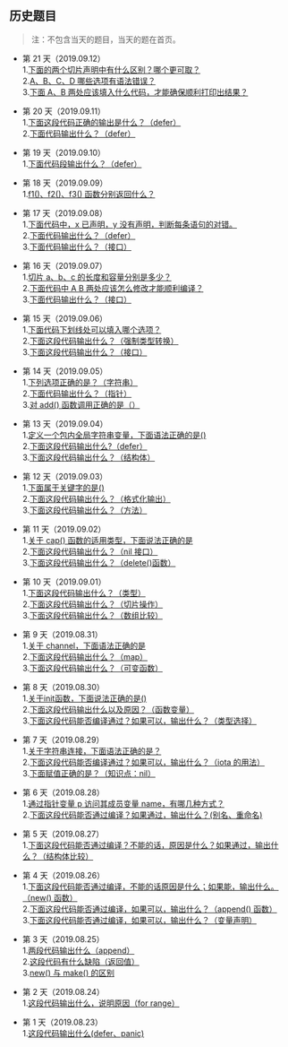 ## 历史题目
>注：不包含当天的题目，当天的题在首页。


- 第 21 天（2019.09.12）<br>
1.[下面的两个切片声明中有什么区别？哪个更可取？](https://github.com/Seekload/go-interview/issues/51)<br>
2.[A、B、C、D 哪些选项有语法错误？](https://github.com/Seekload/go-interview/issues/52)<br>
3.[下面 A、B 两处应该填入什么代码，才能确保顺利打印出结果？ ](https://github.com/Seekload/go-interview/issues/53)


- 第 20 天（2019.09.11）<br>
1.[下面这段代码正确的输出是什么？（defer）](https://github.com/Seekload/go-interview/issues/49)<br>
2.[下面代码输出什么？（defer）](https://github.com/Seekload/go-interview/issues/50)<br>


- 第 19 天（2019.09.10）<br>
1.[下面代码段输出什么？（defer）](https://github.com/Seekload/go-interview/issues/48)<br>


- 第 18 天（2019.09.09）<br>
1.[f1()、f2()、f3() 函数分别返回什么？](https://github.com/Seekload/go-interview/issues/47)<br>


- 第 17 天（2019.09.08）<br>
1.[下面代码中，x 已声明，y 没有声明，判断每条语句的对错。](https://github.com/Seekload/go-interview/issues/44)<br>
2.[下面代码输出什么？（defer）](https://github.com/Seekload/go-interview/issues/45)<br>
3.[下面代码输出什么？（接口）](https://github.com/Seekload/go-interview/issues/46)


- 第 16 天（2019.09.07）<br>
1.[切片 a、b、c 的长度和容量分别是多少？](https://github.com/Seekload/go-interview/issues/41)<br>
2.[下面代码中 A B 两处应该怎么修改才能顺利编译？](https://github.com/Seekload/go-interview/issues/42)<br>
3.[下面代码输出什么？（接口）](https://github.com/Seekload/go-interview/issues/43)




- 第 15 天（2019.09.06）<br>
1.[下面代码下划线处可以填入哪个选项？](https://github.com/Seekload/go-interview/issues/38)<br>
2.[下面这段代码输出什么？（强制类型转换）](https://github.com/Seekload/go-interview/issues/39)<br>
3.[下面这段代码输出什么？（接口）](https://github.com/Seekload/go-interview/issues/40)


- 第 14 天（2019.09.05）<br>
1.[下列选项正确的是？（字符串）](https://github.com/Seekload/go-interview/issues/35)<br>
2.[下面代码输出什么？（指针）](https://github.com/Seekload/go-interview/issues/36)<br>
3.[对 add() 函数调用正确的是（）](https://github.com/Seekload/go-interview/issues/37)


- 第 13 天（2019.09.04）<br>
1.[定义一个包内全局字符串变量，下面语法正确的是()](https://github.com/Seekload/go-interview/issues/32)<br>
2.[下面这段代码输出什么?（defer）](https://github.com/Seekload/go-interview/issues/34)<br>
3.[下面这段代码输出什么？（结构体）](https://github.com/Seekload/go-interview/issues/33)



- 第 12 天（2019.09.03）<br>
1.[下面属于关键字的是()](https://github.com/Seekload/go-interview/issues/29)<br>
2.[下面这段代码输出什么？（格式化输出）](https://github.com/Seekload/go-interview/issues/30)<br>
3.[下面这段代码输出什么？（方法）](https://github.com/Seekload/go-interview/issues/31)


- 第 11 天（2019.09.02）<br>
1.[关于 cap() 函数的适用类型，下面说法正确的是](https://github.com/Seekload/go-interview/issues/26)<br>
2.[下面这段代码输出什么？（nil 接口）](https://github.com/Seekload/go-interview/issues/27)<br>
3.[下面这段代码输出什么？（delete()函数） ](https://github.com/Seekload/go-interview/issues/28)


- 第 10 天（2019.09.01）<br>
1.[下面这段代码输出什么？（类型）](https://github.com/Seekload/go-interview/issues/23)<br>
2.[下面这段代码输出什么？（切片操作）](https://github.com/Seekload/go-interview/issues/24)<br>
3.[下面这段代码输出什么？（数组比较） ](https://github.com/Seekload/go-interview/issues/25)


- 第 9 天（2019.08.31）<br>
1.[关于 channel，下面语法正确的是](https://github.com/Seekload/go-interview/issues/20)<br>
2.[下面这段代码输出什么？（map）](https://github.com/Seekload/go-interview/issues/21)<br>
3.[下面这段代码输出什么？（可变函数） ](https://github.com/Seekload/go-interview/issues/22)


- 第 8 天（2019.08.30）<br>
1.[关于init函数，下面说法正确的是()](https://github.com/Seekload/go-interview/issues/17)<br>
2.[下面这段代码输出什么以及原因？（函数变量） ](https://github.com/Seekload/go-interview/issues/18)<br>
3.[下面这段代码能否编译通过？如果可以，输出什么？（类型选择） ](https://github.com/Seekload/go-interview/issues/19)

- 第 7 天（2019.08.29）<br>
1.[关于字符串连接，下面语法正确的是？](https://github.com/Seekload/go-interview/issues/14)<br>
2.[下面这段代码能否编译通过？如果可以，输出什么？（iota 的用法） ](https://github.com/Seekload/go-interview/issues/15)<br>
3.[下面赋值正确的是？（知识点：nil）](https://github.com/Seekload/go-interview/issues/16)

- 第 6 天（2019.08.28）<br>
1.[通过指针变量 p 访问其成员变量 name，有哪几种方式？](https://github.com/Seekload/go-interview/issues/12)<br>
2.[下面这段代码能否通过编译？如果通过，输出什么？(别名、重命名) ](https://github.com/Seekload/go-interview/issues/13)

- 第 5 天（2019.08.27）<br>
1.[下面这段代码能否通过编译？不能的话，原因是什么？如果通过，输出什么？（结构体比较）](https://github.com/Seekload/go-interview/issues/11)

- 第 4 天（2019.08.26）<br>
1.[下面这段代码能否通过编译，不能的话原因是什么；如果能，输出什么。（new() 函数）](https://github.com/Seekload/go-interview/issues/7)<br>
2.[下面这段代码能否通过编译，如果可以，输出什么？（append() 函数）](https://github.com/Seekload/go-interview/issues/8)<br>
3.[下面这段代码能否通过编译，如果可以，输出什么？（变量声明）](https://github.com/Seekload/go-interview/issues/9)

- 第 3 天（2019.08.25）<br>
1.[两段代码输出什么（append）](https://github.com/Seekload/go-interview/issues/4)<br>
2.[这段代码有什么缺陷（返回值）](https://github.com/Seekload/go-interview/issues/5)<br>
3.[new() 与 make() 的区别](https://github.com/Seekload/go-interview/issues/6)

- 第 2 天（2019.08.24）<br>
1.[这段代码输出什么，说明原因（for range）](https://github.com/Seekload/go-interview/issues/3)

- 第 1 天（2019.08.23）<br>
1.[这段代码输出什么(defer、panic)](https://github.com/Seekload/go-interview/issues/2)

